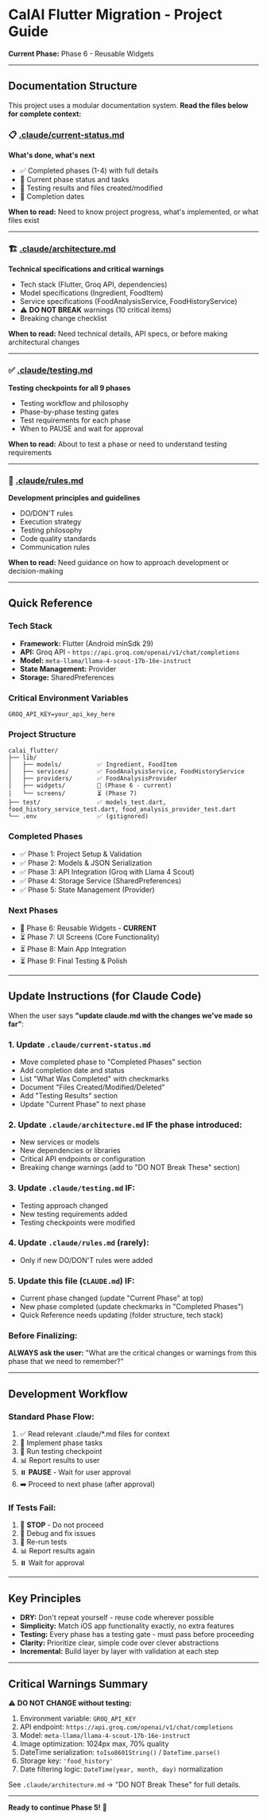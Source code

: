 # CalAI Flutter Migration - Project Guide

**Current Phase:** Phase 6 - Reusable Widgets

---

## Documentation Structure

This project uses a modular documentation system. **Read the files below for complete context:**

### 📋 [.claude/current-status.md](.claude/current-status.md)
**What's done, what's next**
- ✅ Completed phases (1-4) with full details
- 🔄 Current phase status and tasks
- 📝 Testing results and files created/modified
- 📅 Completion dates

**When to read:** Need to know project progress, what's implemented, or what files exist

---

### 🏗️ [.claude/architecture.md](.claude/architecture.md)
**Technical specifications and critical warnings**
- Tech stack (Flutter, Groq API, dependencies)
- Model specifications (Ingredient, FoodItem)
- Service specifications (FoodAnalysisService, FoodHistoryService)
- ⚠️ **DO NOT BREAK** warnings (10 critical items)
- Breaking change checklist

**When to read:** Need technical details, API specs, or before making architectural changes

---

### ✅ [.claude/testing.md](.claude/testing.md)
**Testing checkpoints for all 9 phases**
- Testing workflow and philosophy
- Phase-by-phase testing gates
- Test requirements for each phase
- When to PAUSE and wait for approval

**When to read:** About to test a phase or need to understand testing requirements

---

### 📏 [.claude/rules.md](.claude/rules.md)
**Development principles and guidelines**
- DO/DON'T rules
- Execution strategy
- Testing philosophy
- Code quality standards
- Communication rules

**When to read:** Need guidance on how to approach development or decision-making

---

## Quick Reference

### Tech Stack
- **Framework:** Flutter (Android minSdk 29)
- **API:** Groq API - `https://api.groq.com/openai/v1/chat/completions`
- **Model:** `meta-llama/llama-4-scout-17b-16e-instruct`
- **State Management:** Provider
- **Storage:** SharedPreferences

### Critical Environment Variables
```env
GROQ_API_KEY=your_api_key_here
```

### Project Structure
```
calai_flutter/
├── lib/
│   ├── models/          ✅ Ingredient, FoodItem
│   ├── services/        ✅ FoodAnalysisService, FoodHistoryService
│   ├── providers/       ✅ FoodAnalysisProvider
│   ├── widgets/         🔄 (Phase 6 - current)
│   └── screens/         ⏳ (Phase 7)
├── test/                ✅ models_test.dart, food_history_service_test.dart, food_analysis_provider_test.dart
└── .env                 ✅ (gitignored)
```

### Completed Phases
- ✅ Phase 1: Project Setup & Validation
- ✅ Phase 2: Models & JSON Serialization
- ✅ Phase 3: API Integration (Groq with Llama 4 Scout)
- ✅ Phase 4: Storage Service (SharedPreferences)
- ✅ Phase 5: State Management (Provider)

### Next Phases
- 🔄 Phase 6: Reusable Widgets - **CURRENT**
- ⏳ Phase 7: UI Screens (Core Functionality)
- ⏳ Phase 8: Main App Integration
- ⏳ Phase 9: Final Testing & Polish

---

## Update Instructions (for Claude Code)

When the user says **"update claude.md with the changes we've made so far"**:

### 1. Update `.claude/current-status.md`
- Move completed phase to "Completed Phases" section
- Add completion date and status
- List "What Was Completed" with checkmarks
- Document "Files Created/Modified/Deleted"
- Add "Testing Results" section
- Update "Current Phase" to next phase

### 2. Update `.claude/architecture.md` IF the phase introduced:
- New services or models
- New dependencies or libraries
- Critical API endpoints or configuration
- Breaking change warnings (add to "DO NOT Break These" section)

### 3. Update `.claude/testing.md` IF:
- Testing approach changed
- New testing requirements added
- Testing checkpoints were modified

### 4. Update `.claude/rules.md` (rarely):
- Only if new DO/DON'T rules were added

### 5. Update this file (`CLAUDE.md`) IF:
- Current phase changed (update "Current Phase" at top)
- New phase completed (update checkmarks in "Completed Phases")
- Quick Reference needs updating (folder structure, tech stack)

### Before Finalizing:
**ALWAYS ask the user:** "What are the critical changes or warnings from this phase that we need to remember?"

---

## Development Workflow

### Standard Phase Flow:
1. ✅ Read relevant .claude/*.md files for context
2. 🔨 Implement phase tasks
3. 🧪 Run testing checkpoint
4. 📊 Report results to user
5. ⏸️ **PAUSE** - Wait for user approval
6. ➡️ Proceed to next phase (after approval)

### If Tests Fail:
1. 🛑 **STOP** - Do not proceed
2. 🐛 Debug and fix issues
3. 🔄 Re-run tests
4. 📊 Report results again
5. ⏸️ Wait for approval

---

## Key Principles

- **DRY:** Don't repeat yourself - reuse code wherever possible
- **Simplicity:** Match iOS app functionality exactly, no extra features
- **Testing:** Every phase has a testing gate - must pass before proceeding
- **Clarity:** Prioritize clear, simple code over clever abstractions
- **Incremental:** Build layer by layer with validation at each step

---

## Critical Warnings Summary

⚠️ **DO NOT CHANGE without testing:**
1. Environment variable: `GROQ_API_KEY`
2. API endpoint: `https://api.groq.com/openai/v1/chat/completions`
3. Model: `meta-llama/llama-4-scout-17b-16e-instruct`
4. Image optimization: 1024px max, 70% quality
5. DateTime serialization: `toIso8601String()` / `DateTime.parse()`
6. Storage key: `'food_history'`
7. Date filtering logic: `DateTime(year, month, day)` normalization

See `.claude/architecture.md` → "DO NOT Break These" for full details.

---

**Ready to continue Phase 5!** 🚀
